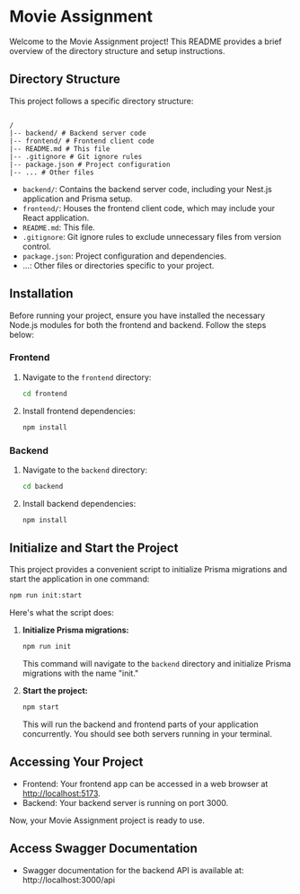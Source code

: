 # Movie Assignment

Welcome to the Movie Assignment project! This README provides a brief overview of the directory structure and setup instructions.

## Directory Structure

This project follows a specific directory structure:

```

/
|-- backend/ # Backend server code
|-- frontend/ # Frontend client code
|-- README.md # This file
|-- .gitignore # Git ignore rules
|-- package.json # Project configuration
|-- ... # Other files

```

- `backend/`: Contains the backend server code, including your Nest.js application and Prisma setup.
- `frontend/`: Houses the frontend client code, which may include your React application.
- `README.md`: This file.
- `.gitignore`: Git ignore rules to exclude unnecessary files from version control.
- `package.json`: Project configuration and dependencies.
- ...: Other files or directories specific to your project.

## Installation

Before running your project, ensure you have installed the necessary Node.js modules for both the frontend and backend. Follow the steps below:

### Frontend

1. Navigate to the `frontend` directory:

   ```sh
   cd frontend
   ```

2. Install frontend dependencies:

   ```sh
   npm install
   ```

### Backend

1. Navigate to the `backend` directory:

   ```sh
   cd backend
   ```

2. Install backend dependencies:

   ```sh
   npm install
   ```

## Initialize and Start the Project

This project provides a convenient script to initialize Prisma migrations and start the application in one command:

```sh
npm run init:start
```

Here's what the script does:

1. **Initialize Prisma migrations:**

   ```sh
   npm run init
   ```

   This command will navigate to the `backend` directory and initialize Prisma migrations with the name "init."

2. **Start the project:**

   ```sh
   npm start
   ```

   This will run the backend and frontend parts of your application concurrently. You should see both servers running in your terminal.

## Accessing Your Project

- Frontend: Your frontend app can be accessed in a web browser at [http://localhost:5173](http://localhost:5173).
- Backend: Your backend server is running on port 3000.

Now, your Movie Assignment project is ready to use.

## Access Swagger Documentation

- Swagger documentation for the backend API is available at: http://localhost:3000/api
